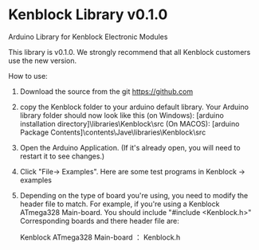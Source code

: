 # Kenblock Library v0.1.0

Arduino Library for Kenblock Electronic Modules

This library is v0.1.0. We strongly recommend that all Kenblock customers use the new version.

How to use:

1. Download the source from the git https://github.com

2. copy the Kenblock folder to your arduino default library. Your Arduino library folder should now look like this 
   (on Windows): [arduino installation directory]\libraries\Kenblock\src
   (On MACOS): [arduino Package Contents]\contents\Jave\libraries\Kenblock\src

3. Open the Arduino Application. (If it's already open, you will need to restart it to see changes.)

4. Click "File-> Examples". Here are some test programs in Kenblock -> examples

5. Depending on the type of board you're using, you need to modify the header file to match.
   For example, if you're using a Kenblock ATmega328 Main-board. You should include "#include <Kenblock.h>"
   Corresponding boards and there header file are:

   Kenblock ATmega328 Main-board ：
		Kenblock.h
